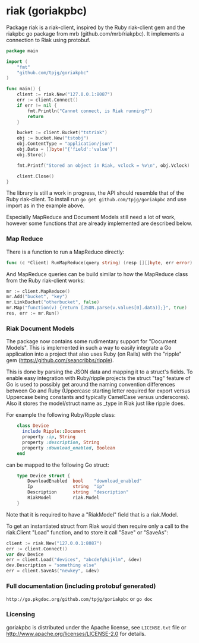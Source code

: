 riak (goriakpbc)
=======

Package riak is a riak-client, inspired by the Ruby riak-client gem and the riakpbc go package from mrb (github.com/mrb/riakpbc).
It implements a connection to Riak using protobuf.

```go
package main

import (
	"fmt"
	"github.com/tpjg/goriakpbc"
)

func main() {
	client := riak.New("127.0.0.1:8087")
	err := client.Connect()
	if err != nil {
		fmt.Println("Cannot connect, is Riak running?")
		return
	}

	bucket := client.Bucket("tstriak")
	obj := bucket.New("tstobj")
	obj.ContentType = "application/json"
	obj.Data = []byte("{'field':'value'}")
	obj.Store()

	fmt.Printf("Stored an object in Riak, vclock = %v\n", obj.Vclock)

	client.Close()
}
```

The library is still a work in progress, the API should resemble that of the Ruby riak-client.
To install run `go get github.com/tpjg/goriakpbc` and use import as in the example above.

Especially MapReduce and Document Models still need a lot of work, however some functions that are already implemented are described below.

### Map Reduce

There is a function to run a MapReduce directly:
```go
func (c *Client) RunMapReduce(query string) (resp [][]byte, err error)
```

And MapReduce queries can be build similar to how the MapReduce class from the Ruby riak-client works:
```go
mr := client.MapReduce()
mr.Add("bucket", "key")
mr.LinkBucket("otherbucket", false)
mr.Map("function(v) {return [JSON.parse(v.values[0].data)];}", true)
res, err := mr.Run()
```


### Riak Document Models

The package now contains some rudimentary support for "Document Models". This is implemented in such a way to easily integrate a Go application into a project that also uses Ruby (on Rails) with the "ripple" gem (https://github.com/seancribbs/ripple).

This is done by parsing the JSON data and mapping it to a struct's fields. To enable easy integration with Ruby/ripple projects the struct "tag" feature of Go is used to possibly get around the naming convention differences between Go and Ruby (Uppercase starting letter required for export versus Uppercase being constants and typically CamelCase versus underscores). Also it stores the model/struct name as _type in Riak just like ripple does.

For example the following Ruby/Ripple class:
```ruby
    class Device
      include Ripple::Document
      property :ip, String
      property :description, String
      property :download_enabled, Boolean
    end
```
can be mapped to the following Go struct:
```go
    type Device struct {
        DownloadEnabled  bool    "download_enabled"
        Ip               string  "ip"
        Description      string  "description"
        RiakModel        riak.Model
    }
```
Note that it is required to have a "RiakModel" field that is a riak.Model.

To get an instantiated struct from Riak would then require only a call to the riak.Client "Load" function, and to store it call "Save" or "SaveAs":
```go
client := riak.New("127.0.0.1:8087")
err := client.Connect()
var dev Device 
err = client.Load("devices", "abcdefghijklm", &dev)
dev.Description = "something else"
err = client.SaveAs("newkey", &dev)
```

### Full documentation (including protobuf generated)

`http://go.pkgdoc.org/github.com/tpjg/goriakpbc` or `go doc`

### Licensing

goriakpbc is distributed under the Apache license, see `LICENSE.txt` file or http://www.apache.org/licenses/LICENSE-2.0 for details.
